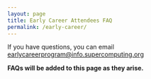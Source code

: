```yaml
---
layout: page
title: Early Career Attendees FAQ
permalink: /early-career/
---
```


If you have questions, you can email earlycareerprogram@info.supercomputing.org

**FAQs will be added to this page as they arise.**
